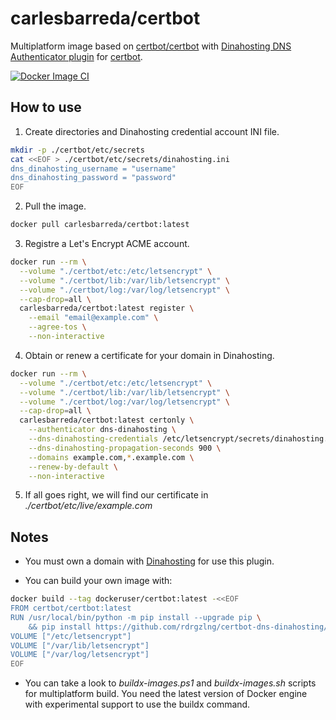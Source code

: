 # carlesbarreda/certbot

Multiplatform image based on [certbot/certbot](https://hub.docker.com/r/certbot/certbot/) with [Dinahosting DNS Authenticator plugin](https://github.com/rdrgzlng/certbot-dns-dinahosting) for [certbot](https://certbot.eff.org/).

[![Docker Image CI](https://github.com/carlesbarreda/docker-certbot/actions/workflows/docker-image-ci.yml/badge.svg)](https://github.com/carlesbarreda/docker-certbot/actions/workflows/docker-image-ci.yml)

## How to use

1. Create directories and Dinahosting credential account INI file.
```bash
mkdir -p ./certbot/etc/secrets
cat <<EOF > ./certbot/etc/secrets/dinahosting.ini
dns_dinahosting_username = "username"
dns_dinahosting_password = "password"
EOF
```

2. Pull the image.
```bash
docker pull carlesbarreda/certbot:latest
```

3. Registre a Let's Encrypt ACME account.
```bash
docker run --rm \
  --volume "./certbot/etc:/etc/letsencrypt" \
  --volume "./certbot/lib:/var/lib/letsencrypt" \
  --volume "./certbot/log:/var/log/letsencrypt" \
  --cap-drop=all \
  carlesbarreda/certbot:latest register \
    --email "email@example.com" \
    --agree-tos \
    --non-interactive
```

4. Obtain or renew a certificate for your domain in Dinahosting.
```bash
docker run --rm \
  --volume "./certbot/etc:/etc/letsencrypt" \
  --volume "./certbot/lib:/var/lib/letsencrypt" \
  --volume "./certbot/log:/var/log/letsencrypt" \
  --cap-drop=all \
  carlesbarreda/certbot:latest certonly \
    --authenticator dns-dinahosting \
    --dns-dinahosting-credentials /etc/letsencrypt/secrets/dinahosting.ini \
    --dns-dinahosting-propagation-seconds 900 \
    --domains example.com,*.example.com \
    --renew-by-default \
    --non-interactive
```

5. If all goes right, we will find our certificate in _./certbot/etc/live/example.com_


## Notes

- You must own a domain with [Dinahosting](https://dinahosting.com/) for use this plugin.

- You can build your own image with:
```bash
docker build --tag dockeruser/certbot:latest -<<EOF
FROM certbot/certbot:latest
RUN /usr/local/bin/python -m pip install --upgrade pip \
    && pip install https://github.com/rdrgzlng/certbot-dns-dinahosting/tarball/master
VOLUME ["/etc/letsencrypt"]
VOLUME ["/var/lib/letsencrypt"]
VOLUME ["/var/log/letsencrypt"]
EOF
```

- You can take a look to _buildx-images.ps1_ and _buildx-images.sh_ scripts for multiplatform build. You need the latest version of Docker engine with experimental support to use the buildx command.
